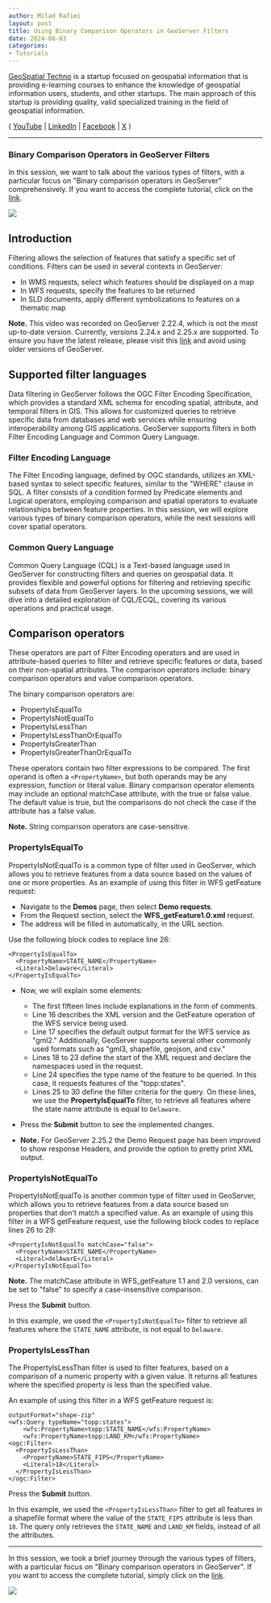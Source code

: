 ```yaml
---
author: Milad Rafiei
layout: post
title: Using Binary Comparison Operators in GeoServer Filters
date: 2024-08-03
categories:   
- Tutorials
---
```


[GeoSpatial Techno](https://www.youtube.com/@geospatialtechno) is a startup focused on geospatial information that is providing e-learning courses to enhance the knowledge of geospatial information users, students, and other startups. The main approach of this startup is providing quality, valid specialized training in the field of geospatial information.

( [YouTube](https://www.youtube.com/@geospatialtechno)
| [LinkedIn](https://www.linkedin.com/in/geospatialtechno)
| [Facebook](https://www.facebook.com/geospatialtechno)
| [X](https://twitter.com/geospatialtechn)
)

----

### Binary Comparison Operators in GeoServer Filters
In this session, we want to talk about the various types of filters, with a particular focus on "Binary comparison operators in GeoServer" comprehensively. If you want to access the complete tutorial, click on the [link](https://www.youtube.com/watch?v=3XCwZIJxi7M&list=PL_ITaxp1Ob4sjk24Stboa5XbO0LGdEKbL).

[![](https://img.youtube.com/vi/3XCwZIJxi7M/0.jpg)](https://www.youtube.com/watch?v=3XCwZIJxi7M)

## Introduction
Filtering allows the selection of features that satisfy a specific set of conditions. Filters can be used in several contexts in GeoServer:
- In WMS requests, select which features should be displayed on a map
- In WFS requests, specify the features to be returned
- In SLD documents, apply different symbolizations to features on a thematic map

**Note.** This video was recorded on GeoServer 2.22.4, which is not the most up-to-date version. Currently, versions 2.24.x and 2.25.x are supported. To ensure you have the latest release, please visit this [link](https://geoserver.org/download/) and avoid using older versions of GeoServer.

## Supported filter languages
Data filtering in GeoServer follows the OGC Filter Encoding Specification, which provides a standard XML schema for encoding spatial, attribute, and temporal filters in GIS. This allows for customized queries to retrieve specific data from databases and web services while ensuring interoperability among GIS applications. GeoServer supports filters in both Filter Encoding Language and Common Query Language.

### Filter Encoding Language
The Filter Encoding language, defined by OGC standards, utilizes an XML-based syntax to select specific features, similar to the "WHERE" clause in SQL. A filter consists of a condition formed by Predicate elements and Logical operators, employing comparison and spatial operators to evaluate relationships between feature properties. In this session, we will explore various types of binary comparison operators, while the next sessions will cover spatial operators.

### Common Query Language
Common Query Language (CQL) is a Text-based language used in GeoServer for constructing filters and queries on geospatial data. It provides flexible and powerful options for filtering and retrieving specific subsets of data from GeoServer layers. In the upcoming sessions, we will dive into a detailed exploration of CQL/ECQL, covering its various operations and practical usage.

## Comparison operators
These operators are part of Filter Encoding operators and are used in attribute-based queries to filter and retrieve specific features or data, based on their non-spatial attributes. The comparison operators include: binary comparison operators and value comparison operators.

The binary comparison operators are:
- PropertyIsEqualTo
- PropertyIsNotEqualTo
- PropertyIsLessThan
- PropertyIsLessThanOrEqualTo
- PropertyIsGreaterThan
- PropertyIsGreaterThanOrEqualTo

These operators contain two filter expressions to be compared. The first operand is often a `<PropertyName>`, but both operands may be any expression, function or literal value. Binary comparison operator elements may include an optional matchCase attribute, with the true or false value. The default value is true, but the comparisons do not check the case if the attribute has a false value.

**Note.** String comparison operators are case-sensitive.

### PropertyIsEqualTo
PropertyIsNotEqualTo is a common type of filter used in GeoServer, which allows you to retrieve features from a data source based on the values of one or more properties. As an example of using this filter in WFS getFeature request:
- Navigate to the **Demos** page, then select **Demo requests**.
- From the Request section, select the **WFS_getFeature1.0.xml** request.
- The address will be filled in automatically, in the URL section.

Use the following block codes to replace line 26:

    <PropertyIsEqualTo>
      <PropertyName>STATE_NAME</PropertyName>
	  <Literal>Delaware</Literal>
	</PropertyIsEqualTo>	
	   
- Now, we will explain some elements:
  -  The first fifteen lines include explanations in the form of comments.
  -  Line 16 describes the XML version and the GetFeature operation of the WFS service being used.
  -  Line 17 specifies the default output format for the WFS service as "gml2." Additionally, GeoServer supports several other commonly used formats such as "gml3, shapefile, geojson, and csv."
  -  Lines 18 to 23 define the start of the XML request and declare the namespaces used in the request.
  -  Line 24 specifies the type name of the feature to be queried. In this case, it requests features of the "topp:states".
  -  Lines 25 to 30 define the filter criteria for the query. On these lines, we use the **PropertyIsEqualTo** filter, to retrieve all features where the state name attribute is equal to `Delaware`.

- Press the **Submit** button to see the implemented changes.

- **Note.** For GeoServer 2.25.2 the Demo Request page has been improved to show response Headers, and provide the option to pretty print XML output.

### PropertyIsNotEqualTo
PropertyIsNotEqualTo is another common type of filter used in GeoServer, which allows you to retrieve features from a data source based on properties that don't match a specified value. As an example of using this filter in a WFS getFeature request, use the following block codes to replace lines 26 to 29:

    <PropertyIsNotEqualTo matchCase="false">
      <PropertyName>STATE_NAME</PropertyName>
	  <Literal>delAwarE</Literal>
	</PropertyIsNotEqualTo>

**Note.** The matchCase attribute in WFS_getFeature 1.1 and 2.0 versions, can be set to "false" to specify a case-insensitive comparison.
	
Press the **Submit** button.

In this example, we used the `<PropertyIsNotEqualTo>` filter to retrieve all features where the `STATE_NAME` attribute, is not equal to `Delaware`.

### PropertyIsLessThan
The PropertyIsLessThan filter is used to filter features, based on a comparison of a numeric property with a given value. It returns all features where the specified property is less than the specified value.

An example of using this filter in a WFS getFeature request is:

    outputFormat="shape-zip"
    <wfs:Query typeName="topp:states">
        <wfs:PropertyName>topp:STATE_NAME</wfs:PropertyName> 
        <wfs:PropertyName>topp:LAND_KM</wfs:PropertyName>
    <ogc:Filter>
      <PropertyIsLessThan>
        <PropertyName>STATE_FIPS</PropertyName>
        <Literal>18</Literal>
      </PropertyIsLessThan>
    </ogc:Filter>

Press the **Submit** button.

In this example, we used the `<PropertyIsLessThan>` filter to get all features in a shapefile format where the value of the `STATE_FIPS` attribute is less than `18`. The query only retrieves the `STATE_NAME` and `LAND_KM` fields, instead of all the attributes.

----

In this session, we took a brief journey through the various types of filters, with a particular focus on "Binary comparison operators in GeoServer". If you want to access the complete tutorial, simply click on the [link](https://www.youtube.com/watch?v=3XCwZIJxi7M&list=PL_ITaxp1Ob4sjk24Stboa5XbO0LGdEKbL).

[![](https://img.youtube.com/vi/3XCwZIJxi7M/0.jpg)](https://www.youtube.com/watch?v=3XCwZIJxi7M)